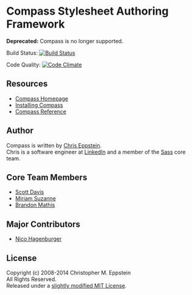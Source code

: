# Compass Stylesheet Authoring Framework

**Deprecated:** Compass is no longer supported.

Build Status: [![Build Status](https://travis-ci.org/Compass/compass.png)](https://travis-ci.org/Compass/compass)

Code Quality: [![Code Climate](https://codeclimate.com/github/Compass/compass.png)](https://codeclimate.com/github/Compass/compass)

## Resources

* [Compass Homepage](http://compass-style.org/)
* [Installing Compass](http://compass-style.org/install/)
* [Compass Reference](http://compass-style.org/install/reference/)

## Author
Compass is written by [Chris Eppstein](http://chriseppstein.github.io/).<br>
Chris is a software engineer at [LinkedIn](http://www.linkedin.com/) and a member of the [Sass](https://github.com/nex3/sass) core team.

## Core Team Members

* [Scott Davis](https://github.com/scottdavis)
* [Miriam Suzanne](https://github.com/mirisuzanne)
* [Brandon Mathis](https://github.com/imathis)

## Major Contributors

* [Nico Hagenburger](https://github.com/hagenburger)

## License
Copyright (c) 2008-2014 Christopher M. Eppstein<br>
All Rights Reserved.<br>
Released under a [slightly modified MIT License](LICENSE.markdown).
